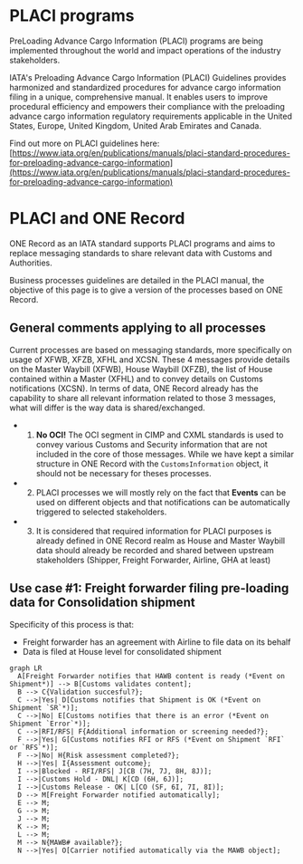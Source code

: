 # PLACI programs

PreLoading Advance Cargo Information (PLACI) programs are being implemented throughout the world and impact operations of the industry stakeholders.

​IATA's Preloading Advance Cargo Information (PLACI) Guidelines provides harmonized and standardized procedures for advance cargo information filing in a unique, comprehensive manual. It enables users to improve procedural efficiency and empowers their compliance with the preloading advance cargo information regulatory requirements applicable in the United States, Europe, United Kingdom, United Arab Emirates and Canada.

Find out more on PLACI guidelines here: [https://www.iata.org/en/publications/manuals/placi-standard-procedures-for-preloading-advance-cargo-information](https://www.iata.org/en/publications/manuals/placi-standard-procedures-for-preloading-advance-cargo-information)

# PLACI and ONE Record

ONE Record as an IATA standard supports PLACI programs and aims to replace messaging standards to share relevant data with Customs and Authorities.

Business processes guidelines are detailed in the PLACI manual, the objective of this page is to give a version of the processes based on ONE Record.

## General comments applying to all processes

Current processes are based on messaging standards, more specifically on usage of XFWB, XFZB, XFHL and XCSN. These 4 messages provide details on the Master Waybill (XFWB), House Waybill (XFZB), the list of House contained within a Master (XFHL) and to convey details on Customs notifications (XCSN). In terms of data, ONE Record already has the capability to share all relevant information related to those 3 messages, what will differ is the way data is shared/exchanged.

- 1. **No OCI!** The OCI segment in CIMP and CXML standards is used to convey various Customs and Security information that are not included in the core of those messages. While we have kept a similar structure in ONE Record with the `CustomsInformation` object, it should not be necessary for theses processes.

- 2.  PLACI processes we will mostly rely on the fact that **Events** can be used on different objects and that notifications can be automatically triggered to selected stakeholders.

- 3. It is considered that required information for PLACI purposes is already defined in ONE Record realm as House and Master Waybill data should already be recorded and shared between upstream stakeholders (Shipper, Freight Forwarder, Airline, GHA at least)

## Use case #1: Freight forwarder filing pre-loading data for Consolidation shipment

Specificity of this process is that:
- Freight forwarder has an agreement with Airline to file data on its behalf
- Data is filed at House level for consolidated shipment

``` mermaid
graph LR
  A[Freight Forwarder notifies that HAWB content is ready (*Event on Shipment*)] --> B[Customs validates content];
  B --> C{Validation succesful?};
  C -->|Yes| D[Customs notifies that Shipment is OK (*Event on Shipment `SR`*)];
  C -->|No| E[Customs notifies that there is an error (*Event on Shipment `Error`*)];
  C -->|RFI/RFS| F{Additional information or screening needed?};
  F -->|Yes| G[Customs notifies RFI or RFS (*Event on Shipment `RFI` or `RFS`*)];
  F -->|No| H{Risk assessment completed?};
  H -->|Yes| I{Assessment outcome};
  I -->|Blocked - RFI/RFS| J[CB (7H, 7J, 8H, 8J)];
  I -->|Customs Hold - DNL| K[CD (6H, 6J)];
  I -->|Customs Release - OK| L[CO (SF, 6I, 7I, 8I)];
  D --> M[Freight Forwarder notified automatically];
  E --> M;
  G --> M;
  J --> M;
  K --> M;
  L --> M;
  M --> N{MAWB# available?};
  N -->|Yes| O[Carrier notified automatically via the MAWB object];
  ```
